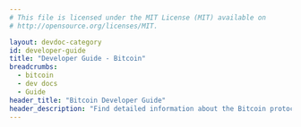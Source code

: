 ```yaml
---
# This file is licensed under the MIT License (MIT) available on
# http://opensource.org/licenses/MIT.

layout: devdoc-category
id: developer-guide
title: "Developer Guide - Bitcoin"
breadcrumbs:
  - bitcoin
  - dev docs
  - Guide
header_title: "Bitcoin Developer Guide"
header_description: "Find detailed information about the Bitcoin protocol and related specifications."
---
```

